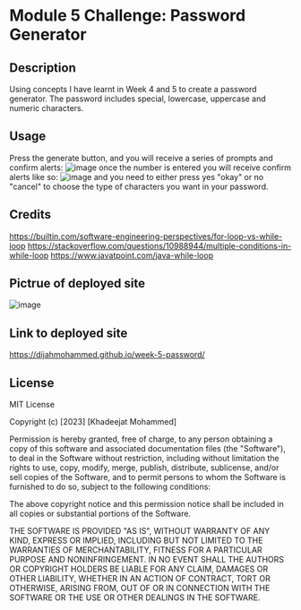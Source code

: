 # Module 5 Challenge: Password Generator

## Description

Using concepts I have learnt in Week 4 and 5 to create a password generator.
The password includes special, lowercase, uppercase and numeric characters.

## Usage



Press the generate button, and you will receive a series of prompts and confirm alerts:
![image](https://github.com/dijahmohammed/week-5-password/assets/151194271/7bc7ea02-c1d3-45ec-91d4-b32988329d3a)
once the number is entered you will receive confirm alerts like so:
![image](https://github.com/dijahmohammed/week-5-password/assets/151194271/ae242bfd-3377-4b79-b655-f92720a9a463)
and you need to either press yes "okay" or no "cancel" to choose the type of characters you want in your password. 



## Credits
https://builtin.com/software-engineering-perspectives/for-loop-vs-while-loop
https://stackoverflow.com/questions/10988944/multiple-conditions-in-while-loop
https://www.javatpoint.com/java-while-loop


## Pictrue of deployed site
![image](https://github.com/dijahmohammed/week-5-password/assets/151194271/d1510ab7-71bd-4b1f-8f74-eb603db5562e)


## Link to deployed site
https://dijahmohammed.github.io/week-5-password/

## License

MIT License

Copyright (c) [2023] [Khadeejat Mohammed]

Permission is hereby granted, free of charge, to any person obtaining a copy of this software and associated documentation files (the "Software"), to deal in the Software without restriction, including without limitation the rights to use, copy, modify, merge, publish, distribute, sublicense, and/or sell copies of the Software, and to permit persons to whom the Software is furnished to do so, subject to the following conditions:

The above copyright notice and this permission notice shall be included in all copies or substantial portions of the Software.

THE SOFTWARE IS PROVIDED "AS IS", WITHOUT WARRANTY OF ANY KIND, EXPRESS OR IMPLIED, INCLUDING BUT NOT LIMITED TO THE WARRANTIES OF MERCHANTABILITY, FITNESS FOR A PARTICULAR PURPOSE AND NONINFRINGEMENT. IN NO EVENT SHALL THE AUTHORS OR COPYRIGHT HOLDERS BE LIABLE FOR ANY CLAIM, DAMAGES OR OTHER LIABILITY, WHETHER IN AN ACTION OF CONTRACT, TORT OR OTHERWISE, ARISING FROM, OUT OF OR IN CONNECTION WITH THE SOFTWARE OR THE USE OR OTHER DEALINGS IN THE SOFTWARE.
